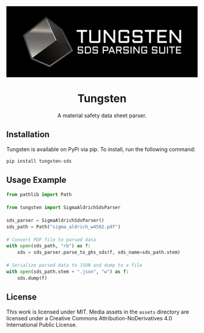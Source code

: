 <div align="center">
    <a align="center" href="https://pypi.org/project/tungsten-sds/">
        <img src="assets/tungsten-wide-dark-bg-pad.png" align="center" alt="Tungsten" />
    </a>
    <h1 align="center">Tungsten</h1>
    <p align="center">A material safety data sheet parser.</p>
</div>

## Installation
Tungsten is available on PyPi via pip. To install, run the following command:
```sh
pip install tungsten-sds
```

## Usage Example
```python
from pathlib import Path

from tungsten import SigmaAldrichSdsParser

sds_parser = SigmaAldrichSdsParser()
sds_path = Path("sigma_aldrich_w4502.pdf")

# Convert PDF file to parsed data
with open(sds_path, "rb") as f:
    sds = sds_parser.parse_to_ghs_sds(f, sds_name=sds_path.stem)

# Serialize parsed data to JSON and dump to a file
with open(sds_path.stem + ".json", "w") as f:
    sds.dump(f)
```

## License
This work is licensed under MIT. Media assets in the `assets` directory are licensed under a
Creative Commons Attribution-NoDerivatives 4.0 International Public License.
